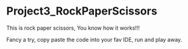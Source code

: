 # Project3_RockPaperScissors

This is rock paper scissors, You know how it works!!!

Fancy a try, copy paste the code into your fav IDE, run and play away.
